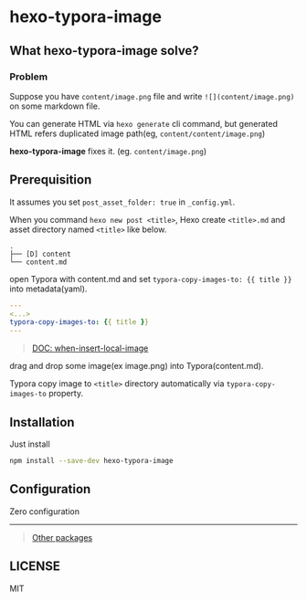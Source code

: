 # hexo-typora-image

## What hexo-typora-image solve?

### Problem

Suppose you have `content/image.png` file and write `![](content/image.png)` on some markdown file.

You can generate HTML via `hexo generate` cli command, but generated HTML refers duplicated image path(eg, `content/content/image.png`)

**hexo-typora-image** fixes it. (eg. `content/image.png`)

## Prerequisition

It assumes you set `post_asset_folder: true` in `_config.yml`.

When you command `hexo new post <title>`, Hexo create `<title>.md` and asset directory named `<title>` like below.

```
.
├── [D] content
└── content.md
```

open Typora with content.md and set `typora-copy-images-to: {{ title }}` into metadata(yaml).

```yaml
---
<...>
typora-copy-images-to: {{ title }}
---
```

> [DOC: when-insert-local-image](https://support.typora.io/Images/#when-insert-local-image)

drag and drop some image(ex image.png) into Typora(content.md).

Typora copy image to `<title>` directory automatically via `typora-copy-images-to` property.

## Installation

Just install

```bash
npm install --save-dev hexo-typora-image
```

## Configuration

Zero configuration

---

> [Other packages](/README.md)

## LICENSE
MIT